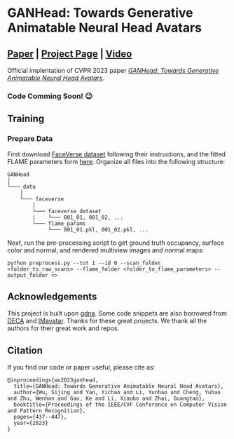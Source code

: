 # GANHead: Towards Generative Animatable Neural Head Avatars
## [Paper](https://openaccess.thecvf.com/content/CVPR2023/papers/Wu_GANHead_Towards_Generative_Animatable_Neural_Head_Avatars_CVPR_2023_paper.pdf) | [Project Page](https://wsj-sjtu.github.io/GANHead/) | [Video](https://www.youtube.com/watch?v=Cg0ubzo7DXk)
Official implentation of CVPR 2023 paper [*GANHead: Towards Generative Animatable Neural Head Avatars*](https://openaccess.thecvf.com/content/CVPR2023/papers/Wu_GANHead_Towards_Generative_Animatable_Neural_Head_Avatars_CVPR_2023_paper.pdf).
### Code Comming Soon! 😉


## Training
### Prepare Data
First download [FaceVerse dataset](https://github.com/LizhenWangT/FaceVerse-Dataset) following their instructions, and the fitted FLAME parameters form [here](https://drive.google.com/drive/folders/1d46c0x0ITw_J2LxUt4FOl7PNsIzxgMeJ?usp=drive_link). Organize all files into the following structure:
```
GANHead
│
└─── data
    │
    └─── faceverse
        │
        └─── faceverse_dataset
        |    └─── 001_01, 001_02, ...
        └─── flame_params
             └─── 001_01.pkl, 001_02.pkl, ...
```
Next, run the pre-processing script to get ground truth occupancy, surface color and normal, and rendered multiview images and normal maps:
```
python preprocess.py --tot 1 --id 0 --scan_folder <folder_to_raw_scans> --flame_folder <folder_to_flame_parameters> --output_folder <>
```

## Acknowledgements
This project is built upon [gdna](https://github.com/xuchen-ethz/gdna). Some code snippets are also borrowed from [DECA](https://github.com/yfeng95/DECA) and [IMavatar](https://github.com/zhengyuf/IMavatar). Thanks for these great projects. We thank all the authors for their great work and repos.

## Citation
If you find our code or paper useful, please cite as:
```
@inproceedings{wu2023ganhead,
  title={GANHead: Towards Generative Animatable Neural Head Avatars},
  author={Wu, Sijing and Yan, Yichao and Li, Yunhao and Cheng, Yuhao and Zhu, Wenhan and Gao, Ke and Li, Xiaobo and Zhai, Guangtao},
  booktitle={Proceedings of the IEEE/CVF Conference on Computer Vision and Pattern Recognition},
  pages={437--447},
  year={2023}
}
